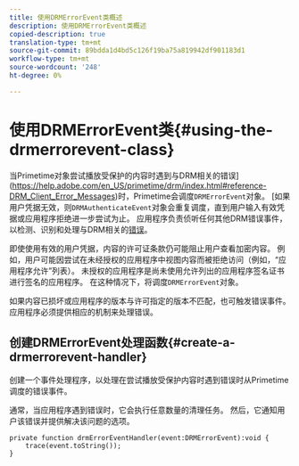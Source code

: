 ```yaml
---
title: 使用DRMErrorEvent类概述
description: 使用DRMErrorEvent类概述
copied-description: true
translation-type: tm+mt
source-git-commit: 89bdda1d4bd5c126f19ba75a819942df901183d1
workflow-type: tm+mt
source-wordcount: '248'
ht-degree: 0%

---
```



# 使用DRMErrorEvent类{#using-the-drmerrorevent-class}

当Primetime对象尝试播放受保护的内容时遇到与DRM相关的错误](https://help.adobe.com/en_US/primetime/drm/index.html#reference-DRM_Client_Error_Messages)时，Primetime会调度`DRMErrorEvent`对象。 [如果用户凭据无效，则`DRMAuthenticateEvent`对象会重复调度，直到用户输入有效凭据或应用程序拒绝进一步尝试为止。 应用程序负责侦听任何其他DRM错误事件，以检测、识别和处理与DRM相关的[错误](https://help.adobe.com/en_US/primetime/drm/index.html#reference-DRM_Client_Error_Messages)。

即使使用有效的用户凭据，内容的许可证条款仍可能阻止用户查看加密内容。 例如，用户可能因尝试在未经授权的应用程序中视图内容而被拒绝访问（例如，“应用程序允许”列表）。 未授权的应用程序是尚未使用允许列出的应用程序签名证书进行签名的应用程序。 在这种情况下，将调度`DRMErrorEvent`对象。

如果内容已损坏或应用程序的版本与许可指定的版本不匹配，也可触发错误事件。 应用程序必须提供相应的机制来处理错误。

## 创建DRMErrorEvent处理函数{#create-a-drmerrorevent-handler}

创建一个事件处理程序，以处理在尝试播放受保护内容时遇到错误时从Primetime调度的错误事件。

通常，当应用程序遇到错误时，它会执行任意数量的清理任务。 然后，它通知用户该错误并提供解决该问题的选项。

```
private function drmErrorEventHandler(event:DRMErrorEvent):void {  
    trace(event.toString());  
} 
```
